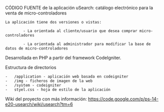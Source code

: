 CÓDIGO FUENTE de la aplicación uSearch: catálogo electrónico para la venta de micro-controladores

	La aplicación tiene dos versiones o vistas:
			
			- La orientada al cliente/usuario que desea comprar micro-controladores
			
			- La orientada al administrador para modificar la base de datos de micro-controladores
			

Desarrollada en PHP a partir del framework CodeIgniter.


Estructura de directorios
	
	-	/application - aplicación web basada en codeigniter
	-	/img - ficheros de imagen de la web
	-	/system - codeigniter
	-	styel.css - hoja de estilo de la aplicación
	


Wiki del proyecto con más información:	https://code.google.com/p/ps-14-e20-usearch/wiki/usearch?tm=6